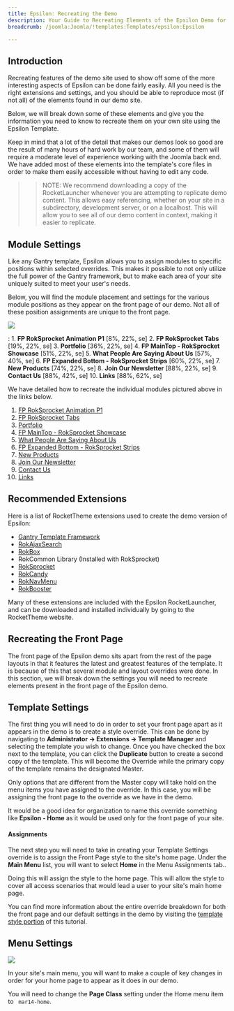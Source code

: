 ```yaml
---
title: Epsilon: Recreating the Demo
description: Your Guide to Recreating Elements of the Epsilon Demo for Joomla
breadcrumb: /joomla:Joomla/!templates:Templates/epsilon:Epsilon

---
```


Introduction
-----

Recreating features of the demo site used to show off some of the more interesting aspects of Epsilon can be done fairly easily. All you need is the right extensions and settings, and you should be able to reproduce most (if not all) of the elements found in our demo site. 

Below, we will break down some of these elements and give you the information you need to know to recreate them on your own site using the Epsilon Template.

Keep in mind that a lot of the detail that makes our demos look so good are the result of many hours of hard work by our team, and some of them will require a moderate level of experience working with the Joomla back end. We have added most of these elements into the template's core files in order to make them easily accessible without having to edit any code.

>> NOTE: We recommend downloading a copy of the RocketLauncher whenever you are attempting to replicate demo content. This allows easy referencing, whether on your site in a subdirectory, development server, or on a localhost. This will allow you to see all of our demo content in context, making it easier to replicate.

Module Settings
-----

Like any Gantry template, Epsilon allows you to assign modules to specific positions within selected overrides. This makes it possible to not only utilize the full power of the Gantry framework, but to make each area of your site uniquely suited to meet your user's needs.

Below, you will find the module placement and settings for the various module positions as they appear on the front page of our demo. Not all of these position assignments are unique to the front page.

![][Epsilon2]

:   1. **FP RokSprocket Animation P1**  [8%, 22%, se]
    2. **FP RokSprocket Tabs**  [19%, 22%, se]
    3. **Portfolio**  [36%, 22%, se]
    4. **FP MainTop - RokSprocket Showcase**  [51%, 22%, se]
    5. **What People Are Saying About Us**  [57%, 40%, se]
    6. **FP Expanded Bottom - RokSprocket Strips**  [60%, 22%, se]
    7. **New Products**  [74%, 22%, se]
    8. **Join Our Newsletter**  [88%, 22%, se]
    9. **Contact Us**  [88%, 42%, se]
    10. **Links**  [88%, 62%, se]

We have detailed how to recreate the individual modules pictured above in the links below.

1. [FP RokSprocket Animation P1][module1]
2. [FP RokSprocket Tabs][module2]
3. [Portfolio][module3]
4. [FP MainTop - RokSprocket Showcase][module4]
5. [What People Are Saying About Us][module5]
6. [FP Expanded Bottom - RokSprocket Strips][module6]
7. [New Products][module7]
8. [Join Our Newsletter][module8]
9. [Contact Us][module9]
10. [Links][module10]

Recommended Extensions
-----

Here is a list of RocketTheme extensions used to create the demo version of Epsilon:

* [Gantry Template Framework][gantry]
* [RokAjaxSearch][rokajaxsearch]
* [RokBox][rokbox]
* RokCommon Library (Installed with RokSprocket)
* [RokSprocket][roksprocket]
* [RokCandy][rokcandy]
* [RokNavMenu][roknavmenu]
* [RokBooster][rokbooster]

Many of these extensions are included with the Epsilon RocketLauncher, and can be downloaded and installed individually by going to the RocketTheme website.

Recreating the Front Page
-----

The front page of the Epsilon demo sits apart from the rest of the page layouts in that it features the latest and greatest features of the template. It is because of this that several module and layout overrides were done. In this section, we will break down the settings you will need to recreate elements present in the front page of the Epsilon demo.

Template Settings
-----

The first thing you will need to do in order to set your front page apart as it appears in the demo is to create a style override. This can be done by navigating to **Administrator -> Extensions -> Template Manager** and selecting the template you wish to change.  Once you have checked the box next to the template, you can click the **Duplicate** button to create a second copy of the template. This will become the Override while the primary copy of the template remains the designated Master.

Only options that are different from the Master copy will take hold on the menu items you have assigned to the override. In this case, you will be assigning the front page to the override as we have in the demo.

It would be a good idea for organization to name this override something like **Epsilon - Home** as it would be used only for the front page of your site.

#### Assignments

The next step you will need to take in creating your Template Settings override is to assign the Front Page style to the site's home page. Under the **Main Menu** list, you will want to select **Home** in the Menu Assignments tab..

Doing this will assign the style to the home page. This will allow the style to cover all access scenarios that would lead a user to your site's main home page.

You can find more information about the entire override breakdown for both the front page and our default settings in the demo by visiting the [template style portion][demooverride] of this tutorial.

Menu Settings
-----

![][mainmenu]

In your site's main menu, you will want to make a couple of key changes in order for your home page to appear as it does in our demo.

You will need to change the **Page Class** setting under the Home menu item to ` mar14-home`.

[gantry]: http://gantry-framework.org/download
[rokajaxsearch]: http://www.rockettheme.com/joomla/extensions/rokajaxsearch
[rokbox]: http://www.rockettheme.com/joomla/extensions/rokbox
[roksprocket]: http://www.rockettheme.com/joomla/extensions/roksprocket
[Epsilon2]: assets/epsilon2.jpeg
[demooverride]: demo_override.md
[roknavmenu]: http://www.rockettheme.com/joomla/extensions/roknavmenu
[rokbooster]: http://www.rockettheme.com/joomla/extensions/rokbooster
[rokcandy]: http://www.rockettheme.com/joomla/extensions/rokcandy
[module1]: demo_module_1.md
[module2]: demo_module_2.md
[module3]: demo_module_3.md
[module4]: demo_module_4.md
[module5]: demo_module_5.md
[module6]: demo_module_6.md
[module7]: demo_module_7.md
[module8]: demo_module_8.md
[module9]: demo_module_9.md
[module10]: demo_module_10.md
[module11]: demo_module_11.md
[module12]: demo_module_12.md
[module13]: demo_module_13.md
[module14]: demo_module_14.md
[mainmenu]: assets/menu_1.jpg
[article]: assets/article.jpg
[demo11]: assets/demo_10.jpeg

